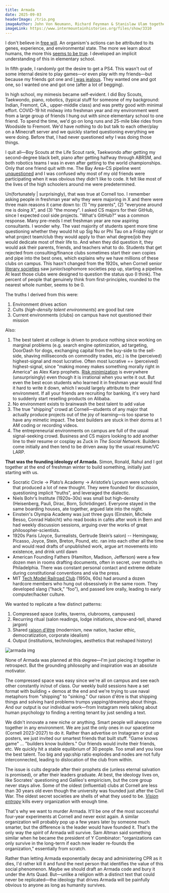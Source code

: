 ```yaml
---
title: Armada
date: 2025-09-03
headerImage: /trio.png
imageAuthor: John Von Neumann, Richard Feynman & Stanislaw Ulam together at Bandelier National Monument
imageLink: https://www.intermountainhistories.org/files/show/3310
---
```

I don't believe in [free will](https://rishigurjar.com/blog/free-will). An organism's actions can be attributed to its genes, experience, and environmental state. The more we learn about humans, the more this [seems to be true](https://en.wikipedia.org/wiki/Determined:_A_Science_of_Life_Without_Free_Will). I developed an implicit understanding of this in elementary school.

In fifth grade, I randomly got the desire to get a PS4. This wasn't out of some internal desire to play games—or even play with my friends—but because my friends got one and [I was jealous](https://en.wikipedia.org/wiki/Mimetic_theory). They wanted one and got one, so I wanted one and got one (after a lot of begging).

In high school, my mimesis became self-evident. I did Boy Scouts, Taekwondo, piano, robotics, (typical stuff for someone of my background: Indian, Fremont, CA., upper-middle class) and was pretty good with minimal effort. COVID-19 hit midway into freshman year and my environment went from a large group of friends I hung out with since elementary school to one friend. To spend the time, we'd go on long runs and 25-mile bike rides from Woodside to Fremont. We'd have nothing to do but talk to each other/play on a Minecraft server and we quickly started questioning everything we were doing. Before that, I had never questioned *why* I was doing those things. 

I quit all—Boy Scouts at the Life Scout rank, Taekwondo after getting my second-degree black belt, piano after getting halfway through ABRSM, and both robotics teams I was in even after getting to the world championships. Only that one friend quit with me. The Bay Area-CS pipeline went [unquestioned](https://morfene.com/021.pdf) and I was confused why most of my old friends were participating when it was obvious they didn't like to code. It felt like most of the lives of the high schoolers around me were predetermined.

Un(fortunately | surprisingly), that was true at Cornell too. I remember asking people in freshman year why they were majoring in X and there were three main reasons it came down to: (1) "my parents", (2) "everyone around me is doing X", and (3) "the money". I asked CS majors for their GitHub, since I expected cool side projects. "What's GitHub?" was a common response. Many pre-meds I met freshman year are now aspiring consultants. I wonder why. The vast majority of students spent more time questioning whether they would hit up Sig Nu or Phi Tau on a Friday night or what project team/club they would apply to than what degree/job they would dedicate most of their life to. And when they did question it, they would ask their parents, friends, and teachers what to do. Students that get rejected from consulting/finance clubs sometimes start their own copies and pipe into the best ones, which explains why we have millions of these clubs on campus. This hasn't changed from the 1920s, when Cornell senior [literary societies](https://en.wikipedia.org/wiki/Cornell_literary_societies) saw junior/sophomore societies pop up, starting a pipeline. At least those clubs were designed to question the status quo (I think). The percent of people that genuinely think from first-principles, rounded to the nearest whole number, seems to be 0.

The truths I derived from this were:
1. Environment drives action
2. Cults (*high-density talent environments*) are good but rare
3. Current environments (clubs) on campus have not questioned their mission

Also:
1. The best talent at college is driven to produce nothing since working on marginal problems (e.g. search engine optimization, ad targeting, DoorDash for dogs, exchanging capital from the buy-side to the sell-side, shaving milliseconds on commodity trades, etc.) is the (perceived) highest-signal and most lucrative. Often most lucrative == (perceived) highest-signal, since "making money makes something morally right in America" as Alex Karp prophets. [Risk minimization](https://rishigurjar.com/blog/maxfortune-minmisfortune) is everywhere (unsurprisingly) even though it is irrational when you write it out. But even the best econ students who learned it in freshman year would find it hard to write it down, which I would largely attribute to their environment. If all your friends are recruiting for banking, it's very hard to suddenly start reselling products on Alibaba.
2. No environment exists to brainwash the best talent to add value
3. The true "shipping" crowd at Cornell—students of any major that actually produce projects out of the joy of learning—is too sparse to have any mimetic impact. The best builders are stuck in their dorms at 1 AM coding or recording videos.
4. The entrepreneurial environments on campus are full of the usual signal-seeking crowd. Business and CS majors looking to add another line to their resume or cosplay as Zuck in *The Social Network*. Builders come initially and then tend to be driven away by the usual resume/VC LARP.

**That was the founding ideology of Armada.** Simon, Ronald, Rahul and I got together at the end of freshman winter to build something, initially just starting with us.

- Socratic Circle → Plato’s Academy → Aristotle’s Lyceum were schools that produced a lot of new thought. They were founded for discussion, questioning implicit "truths", and leveraged the dialectic.
- Niels Bohr’s Institute (1920s–30s) was small but high-density (Heisenberg, Pauli, Dirac, Born, Schrödinger). Everyone stayed in the same boarding houses, ate together, argued late into the night.
- Einstein's Olympia Academy was just three guys (Einstein, Michele Besso, Conrad Habicht) who read books in cafés after work in Bern and had weekly discussion sessions, arguing over the works of great philosopher-scientists.
- 1920s Paris (Joyce, Surrealists, Gertrude Stein’s salon) -- Hemingway, Picasso, Joyce, Stein, Breton, Pound, etc. ran into each other all the time and would read drafts of unpublished work, argue art movements into existence, and drink until dawn 
- American Founding Fathers (Hamilton, Madison, Jefferson) were a few dozen men in rooms drafting documents, often in secret, over months in Philadelphia. There was constant personal contact and extreme debate during constitutional conventions and via the press.
- MIT [Tech Model Railroad Club](https://en.wikipedia.org/wiki/Tech_Model_Railroad_Club) (1950s, 60s) had around a dozen hardcore members who hung out obsessively in the same room. They developed slang (“hack,” “foo”), and passed lore orally, leading to early computer/hacker culture.

We wanted to replicate a few distinct patterns:
1. Compressed space (cafés, taverns, clubrooms, campuses)
2. Recurring ritual (salon readings, lodge initiations, show-and-tell, shared jargon)
3. Shared [raison d'être](https://en.wikipedia.org/wiki/Raison_d%27%C3%AAtre) (modernism, new nation, hacker ethic, democratization, corporate idealism)
4. Output (institutions, technologies, aesthetics that reshaped history)

![armada img](/arm.png)

None of Armada was planned at this degree—I'm just piecing it together in retrospect. But the grounding philosophy and inspiration was an absolute motivator.

The compressed space was easy since we're all on campus and see each other constantly in/out of class. Our weekly build sessions have a set format with building + demos at the end and we're trying to use naval metaphors from "shipping" to "sinking." Our raison d'être is that shipping things and solving hard problems trumps yapping/dreaming about things. And our output is our individual work—from Instagram reels talking about human psychology to finding a renting tenant by just sending a text.

We didn't innovate a new niche or anything. Smart people will always come together in any environment. We are just the only ones in our spacetime (Cornell 2023-2027) to do it. Rather than advertise on Instagram or put up posters, we just invited our smartest friends that built stuff. "Game knows game" ... "builders know builders." Our friends would invite their friends, etc. We quickly hit a stable equilibrium of 30 people. Too small and you lose the best talent. Too big and yap:ship ratio explodes and nodes are not fully interconnected, leading to dislocation of the club from within.

The issue is cults degrade after their prophets die (unless eternal salvation is promised), or after their leaders graduate. At best, the ideology lives on, like Socrates' questioning and Galileo's empiricism, but the core group never stays alive. Some of the oldest (influential) clubs at Cornell are less than 30 years old even though the university was founded just after the Civil War. The oldest secret societies are shells of what they used to be. *[Vision entropy](https://rishigurjar.com/blog/moral-founder-mode)* kills every organization with enough time. 

That's why we want to murder Armada. It'll be one of the most successful four-year experiments at Cornell and never exist again. A similar organization will probably pop up a few years later by someone much smarter, but the difference is the leader would have founded it. That's the only way the *spirit* of Armada will survive. Sam Altman said something similar when he became the president of Y Combinator: "organizations can only survive in the long-term if each new leader re-founds the organization," essentially from scratch. 

Rather than letting Armada exponentially decay and administering CPR as it dies, I'd rather kill it and fund the next person that identifies the value of this social phenomenon. Maybe we should draft an Armada code and bury it under the Arts Quad. But—unlike a religion with a distinct text that could never be replicated—the ideology that drives Armada will be painfully obvious to anyone as long as humanity survives.